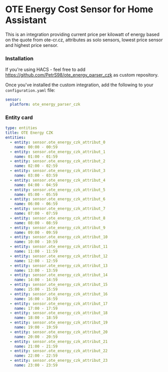 # OTE Energy Cost Sensor for Home Assistant

This is an integration providing current price per kilowatt of energy based on the quote
from ote-cr.cz, attributes as solo sensors, lowest price sensor and highest price sensor.

### Installation

If you're using HACS - feel free to add https://github.com/PetrS98/ote_energy_parser_czk as custom repository.

Once you've installed the custom integration, add the following to your `configuration.yaml` file:

```yaml
sensor:
  platform: ote_energy_parser_czk
```
### Entity card

```yaml
type: entities
title: OTE Energy CZK
entities:
  - entity: sensor.ote_energy_czk_attribut_0
    name: 00:00 - 00:59
  - entity: sensor.ote_energy_czk_attribut_1
    name: 01:00 - 01:59
  - entity: sensor.ote_energy_czk_attribut_2
    name: 02:00 - 02:59
  - entity: sensor.ote_energy_czk_attribut_3
    name: 03:00 - 03:59
  - entity: sensor.ote_energy_czk_attribut_4
    name: 04:00 - 04:59
  - entity: sensor.ote_energy_czk_attribut_5
    name: 05:00 - 05:59
  - entity: sensor.ote_energy_czk_attribut_6
    name: 06:00 - 06:59
  - entity: sensor.ote_energy_czk_attribut_7
    name: 07:00 - 07:59
  - entity: sensor.ote_energy_czk_attribut_8
    name: 08:00 - 08:59
  - entity: sensor.ote_energy_czk_attribut_9
    name: 09:00 - 09:59
  - entity: sensor.ote_energy_czk_attribut_10
    name: 10:00 - 10:59
  - entity: sensor.ote_energy_czk_attribut_11
    name: 11:00 - 11:59
  - entity: sensor.ote_energy_czk_attribut_12
    name: 12:00 - 12:59
  - entity: sensor.ote_energy_czk_attribut_13
    name: 13:00 - 13:59
  - entity: sensor.ote_energy_czk_attribut_14
    name: 14:00 - 14:59
  - entity: sensor.ote_energy_czk_attribut_15
    name: 15:00 - 15:59
  - entity: sensor.ote_energy_czk_attribut_16
    name: 16:00 - 16:59
  - entity: sensor.ote_energy_czk_attribut_17
    name: 17:00 - 17:59
  - entity: sensor.ote_energy_czk_attribut_18
    name: 18:00 - 18:59
  - entity: sensor.ote_energy_czk_attribut_19
    name: 19:00 - 19:59
  - entity: sensor.ote_energy_czk_attribut_20
    name: 20:00 - 20:59
  - entity: sensor.ote_energy_czk_attribut_21
    name: 21:00 - 21:59
  - entity: sensor.ote_energy_czk_attribut_22
    name: 22:00 - 22:59
  - entity: sensor.ote_energy_czk_attribut_23
    name: 23:00 - 23:59

```

